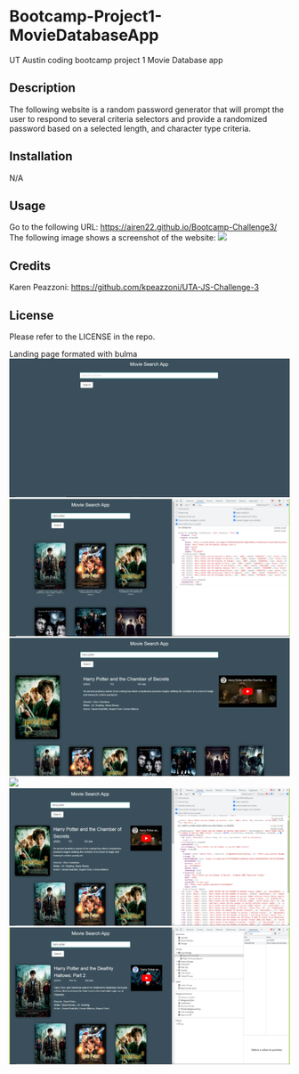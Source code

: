 # Bootcamp-Project1-MovieDatabaseApp
UT Austin coding bootcamp project 1 Movie Database app

## Description
The following website is a random password generator that will prompt the user to respond to several criteria selectors and provide a randomized password based on a selected length, and character type criteria.
## Installation
N/A
## Usage
Go to the following URL:
https://airen22.github.io/Bootcamp-Challenge3/
The following image shows a screenshot of the website: <img src = "assets\css\images\image1.png">
## Credits
Karen Peazzoni: https://github.com/kpeazzoni/UTA-JS-Challenge-3
## License
Please refer to the LICENSE in the repo.


Landing page formated with bulma 
![](images/landing.png)
![](images/search-console.png)
![](images/search-result-card.png)
![](images/search-result)
![](images/selection-console.png)
![](images/setting-localStorage-value.png)
